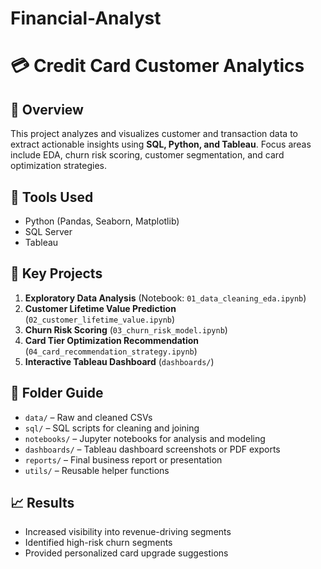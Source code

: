# Financial-Analyst
# 💳 Credit Card Customer Analytics

## 📌 Overview
This project analyzes and visualizes customer and transaction data to extract actionable insights using **SQL, Python, and Tableau**. Focus areas include EDA, churn risk scoring, customer segmentation, and card optimization strategies.

## 🧰 Tools Used
- Python (Pandas, Seaborn, Matplotlib)
- SQL Server
- Tableau

## 🧠 Key Projects
1. **Exploratory Data Analysis** (Notebook: `01_data_cleaning_eda.ipynb`)
2. **Customer Lifetime Value Prediction** (`02_customer_lifetime_value.ipynb`)
3. **Churn Risk Scoring** (`03_churn_risk_model.ipynb`)
4. **Card Tier Optimization Recommendation** (`04_card_recommendation_strategy.ipynb`)
5. **Interactive Tableau Dashboard** (`dashboards/`)

## 📁 Folder Guide
- `data/` – Raw and cleaned CSVs
- `sql/` – SQL scripts for cleaning and joining
- `notebooks/` – Jupyter notebooks for analysis and modeling
- `dashboards/` – Tableau dashboard screenshots or PDF exports
- `reports/` – Final business report or presentation
- `utils/` – Reusable helper functions

## 📈 Results
- Increased visibility into revenue-driving segments
- Identified high-risk churn segments
- Provided personalized card upgrade suggestions



